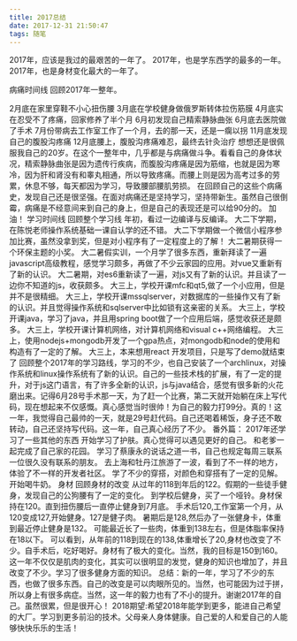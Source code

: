 ```yaml
---
title: 2017总结
date: 2017-12-31 21:50:47
tags: 随笔
---
```

2017年，应该是我过的最艰苦的一年了。
2017年，也是学东西学的最多的一年。
2017年，也是身材变化最大的一年了。

病痛时间线
回顾2017年一整年。

2月底在家里穿鞋不小心扭伤腰
3月底在学校健身做俄罗斯转体拉伤筋膜
4月底实在忍受不了疼痛，回家修养了半个月
6月初发现自己精索静脉曲张
6月底去医院做了手术
7月份带病去工作室工作了一个月，去的那一天，还是一瘸以拐
11月底发现自己的腹股沟疼痛
12月底腰上，腹股沟疼痛难忍，最终去针灸治疗
想想还是很佩服我自己的20岁。在这个一整年中，几乎都是与病痛做斗争。看看自己的身体状况，精索静脉曲张是因为遗传行疾病，而腹股沟疼痛是因为筋缩，也就是因为寒冷，因为肝和肾没有和睾丸相通，所以导致疼痛。而腰上则是因为高考过多的劳累，休息不够，每天都因为学习，导致腰部腰肌劳损。
在回顾自己的这些个病痛史，发现自己还是很坚强。在面对病痛还是坚持学习，坚持带新生。虽然自己很倒霉，病痛是不经意间来到自己的身上，但是自己的表现还是可以给90分的。
加油！
学习时间线
回顾整个学习线
年初，看过一边编译与反编译。
大二下学期，在陈悦老师操作系统基础一课自认学的还不错。
大二下学期做一个微信小程序参加比赛，虽然没拿到奖，但是对小程序有了一定程度上的了解！
大二暑期获得一个环保主题的小奖。
大二暑假实训，一个月学了很多东西，重新拜读了一遍javascript高级教程，感觉学习颇多，再做了不少云家园的应用。对vue又重新有了新的认识。
大二暑期，对es6重新读了一遍，对js又有了新的认识。并且读了一边你不知道的js，收获颇多。
大三上，学校开课mfc和qt5,做了一个小应用，但是并不是很精细。
大三上，学校开课mssqlserver，对数据库的一些操作又有了新的认识。并且觉得操作系统和sqlserver中比如锁有这亲密的关系。
大三上，学校开课java，学习了java，并且用spring boot做了一个应用后端，感觉收获还是颇多。
大三上，学校开课计算机网络，对计算机网络和visual c++网络编程。
大三上，使用nodejs+mongodb开发了一个gpa热点，对mongodb和node的使用和构造有了一定的了解。
大三上，本来想用react 开发项目，只是写了demo就结束了
回顾整个2017年的学习路线，学习的不少，也自己安装了一个archlinux，对操作系统和linux操作系统有了新的认识。自己的一些技术栈的扩展，有了一定的提升，对于js这门语言，有了许多全新的认识，js与java结合，感觉有很多新的火花磨出来。记得6月28号手术那一天，为了赶一个比赛，第二天就开始躺在床上写代码，现在想起来不仅感慨。真心感觉当时很帅！为自己的毅力打99分。真的！这一年，我觉得自己最帅的一天，就是29号赶代码。自己还喝着稀饭，身子还不敢转动，自己还坚持写代码。这一年，自己真心经历了不少。
番外篇：
2017年还学习了一些其他的东西
开始学习了护肤。真心觉得可以遇见更好的自己。
和老爹一起完成了自己家的花园。
学习了蔡康永的说话之道一书，自己也规定每周三联系一位很久没有联系的朋友。
去上海和牡丹江旅游了一波，看到了不一样的地方，体验了不一样的开发者社区。
学了不少的穿搭，对颜色和穿搭有了一定的见解。
开始喝牛奶。
身材
回顾身材的改变
从过年的118到年后的122。假期的一些徒手健身，发现自己的公狗腰有了一定的变化。
到学校后健身，买了一个哑铃。身材保持在120。直到扭伤腰后一直停止健身到7月底。
手术后120,工作室第一个月，从120变成127,开始健身。127是健子肉。
暑期后是128,然后办了一张健身卡，体重到最近停止健身是132。
可能最近长了一些肉，体重到138左右，但是体脂率保持在18以下。
可以看到，从年前的118到现在的138,体重增长了20,身材也改变了不少。自手术后，吃好喝好。身材有了极大的变化。当然，我的目标是150到160。这一年不仅仅是肌肉的变化，其实可以很明显的发觉，健身的知识也增加了，并且改变了不少。学习了很多健身方面的知识。
总结：新的一年，学习了不少的东西，也做了很多东西。自己的改变是可以肉眼所见的。当然，也可能因为过于拼，所以身上有很多病症。当然，这一年的毅力也有了不小的提升。谢谢2017年的自己。虽然很累，但是很开心！
2018期望:希望2018年能学到更多，能进自己希望的大厂。学习到更多前沿的技术。父母亲人身体健康。自己爱的人和爱自己的人能够快快乐乐的生活！